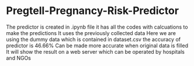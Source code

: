 # Pregtell-Pregnancy-Risk-Predictor
The predictor is created in .ipynb file it has all the codes with calcuations to make the predictions
It uses the previously collected data
Here we are using the dummy data which is contained in dataset.csv
the accuracy of predictor is 46.66%
Can be made more accurate when original data is filled 
It will show the result on a web server which can be operated by hospitals and NGOs
